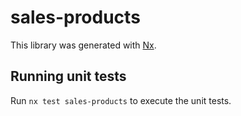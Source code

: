 # sales-products

This library was generated with [Nx](https://nx.dev).

## Running unit tests

Run `nx test sales-products` to execute the unit tests.
